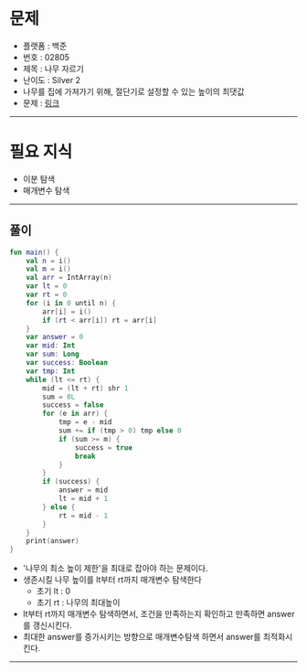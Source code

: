 # 문제
- 플랫폼 : 백준
- 번호 : 02805
- 제목 : 나무 자르기
- 난이도 : Silver 2
- 나무를 집에 가져가기 위해, 절단기로 설정할 수 있는 높이의 최댓값
- 문제 : <a href="https://www.acmicpc.net/problem/2805" target="_blank">링크</a>

---

# 필요 지식
- 이분 탐색
- 매개변수 탐색

---

## 풀이
```kotlin
fun main() {
    val n = i()
    val m = i()
    val arr = IntArray(n)
    var lt = 0
    var rt = 0
    for (i in 0 until n) {
        arr[i] = i()
        if (rt < arr[i]) rt = arr[i]
    }
    var answer = 0
    var mid: Int
    var sum: Long
    var success: Boolean
    var tmp: Int
    while (lt <= rt) {
        mid = (lt + rt) shr 1
        sum = 0L
        success = false
        for (e in arr) {
            tmp = e - mid
            sum += if (tmp > 0) tmp else 0
            if (sum >= m) {
                success = true
                break
            }
        }
        if (success) {
            answer = mid
            lt = mid + 1
        } else {
            rt = mid - 1
        }
    }
    print(answer)
}
```
- '나무의 최소 높이 제한'을 최대로 잡아야 하는 문제이다.
- 생존시킬 나무 높이를 lt부터 rt까지 매개변수 탐색한다
  - 초기 lt : 0
  - 초기 rt : 나무의 최대높이
- lt부터 rt까지 매개변수 탐색하면서, 조건을 만족하는지 확인하고 만족하면 answer를 갱신시킨다.
- 최대한 answer를 증가시키는 방향으로 매개변수탐색 하면서 answer를 최적화시킨다.

---
